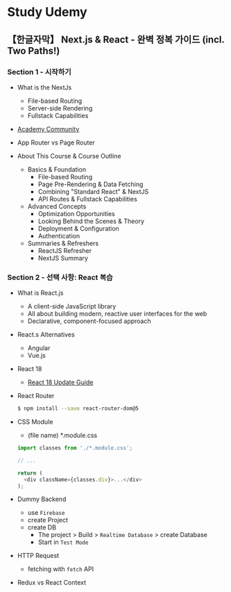 # Study Udemy

## 【한글자막】 Next.js & React - 완벽 정복 가이드 (incl. Two Paths!)

### Section 1 - 시작하기

- What is the NextJs
  - File-based Routing
  - Server-side Rendering
  - Fullstack Capabilities

- [Academy Community](https://academind.com/community/)

- App Router vs Page Router

- About This Course & Course Outline
  - Basics & Foundation
    - File-based Routing
    - Page Pre-Rendering & Data Fetching
    - Combining "Standard React" & NextJS
    - API Routes & Fullstack Capabilities
  - Advanced Concepts
    - Optimization Opportunities
    - Looking Behind the Scenes & Theory
    - Deployment & Configuration
    - Authentication
  - Summaries & Refreshers
    - ReactJS Refresher
    - NextJS Summary

### Section 2 - 선택 사항: React 복습

- What is React.js
  - A client-side JavaScript library
  - All about building modern, reactive user interfaces for the web
  - Declarative, component-focused approach

- React.s Alternatives
  - Angular
  - Vue.js

- React 18
  - [React 18 Update Guide](https://academind.com/tutorials/react-18-update-guide)

- React Router
  ```bash
  $ npm install --save react-router-dom@5
  ```

- CSS Module
  - (file name) *.module.css
  ```js
  import classes from './*.module.css';

  // ...

  return (
    <div className={classes.div}>...</div>
  );
  ```

- Dummy Backend
  - use `Firebase`
  - create Project
  - create DB
    - The project > Build > `Realtime Database` > create Database
    - Start in `Test Mode`

- HTTP Request
  - fetching with `fetch` API

- Redux vs React Context
